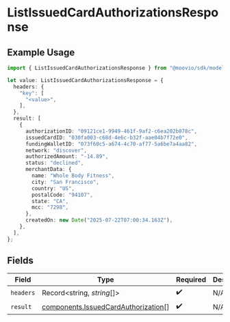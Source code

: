 # ListIssuedCardAuthorizationsResponse

## Example Usage

```typescript
import { ListIssuedCardAuthorizationsResponse } from "@moovio/sdk/models/operations";

let value: ListIssuedCardAuthorizationsResponse = {
  headers: {
    "key": [
      "<value>",
    ],
  },
  result: [
    {
      authorizationID: "09121ce1-9949-461f-9af2-c6ea202b078c",
      issuedCardID: "030fa003-c68d-4e6c-b32f-aae04b7f72e0",
      fundingWalletID: "073f60c5-a674-4c70-af77-5a6be7a4aa82",
      network: "discover",
      authorizedAmount: "-14.89",
      status: "declined",
      merchantData: {
        name: "Whole Body Fitness",
        city: "San Francisco",
        country: "US",
        postalCode: "94107",
        state: "CA",
        mcc: "7298",
      },
      createdOn: new Date("2025-07-22T07:00:34.163Z"),
    },
  ],
};
```

## Fields

| Field                                                                                      | Type                                                                                       | Required                                                                                   | Description                                                                                |
| ------------------------------------------------------------------------------------------ | ------------------------------------------------------------------------------------------ | ------------------------------------------------------------------------------------------ | ------------------------------------------------------------------------------------------ |
| `headers`                                                                                  | Record<string, *string*[]>                                                                 | :heavy_check_mark:                                                                         | N/A                                                                                        |
| `result`                                                                                   | [components.IssuedCardAuthorization](../../models/components/issuedcardauthorization.md)[] | :heavy_check_mark:                                                                         | N/A                                                                                        |